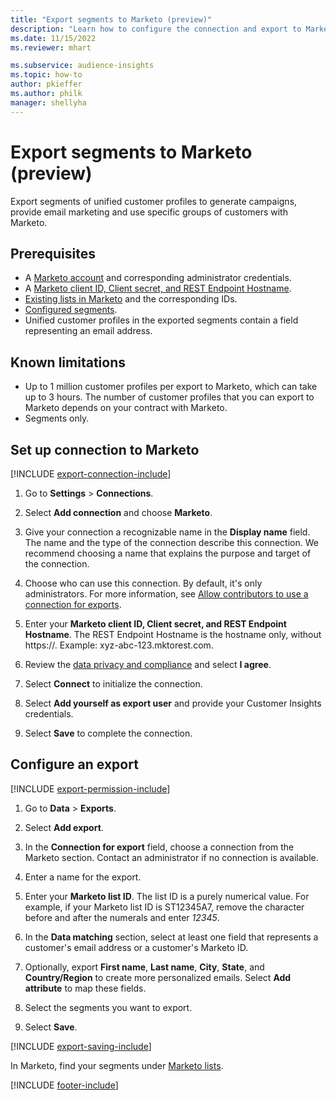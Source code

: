 ```yaml
---
title: "Export segments to Marketo (preview)"
description: "Learn how to configure the connection and export to Marketo."
ms.date: 11/15/2022
ms.reviewer: mhart

ms.subservice: audience-insights
ms.topic: how-to
author: pkieffer
ms.author: philk
manager: shellyha
---
```


# Export segments to Marketo (preview)

Export segments of unified customer profiles to generate campaigns, provide email marketing and use specific groups of customers with Marketo.

## Prerequisites

- A [Marketo account](https://login.marketo.com/) and corresponding administrator credentials.
- A [Marketo client ID, Client secret, and REST Endpoint Hostname](https://developers.marketo.com/rest-api/authentication/).
- [Existing lists in Marketo](https://docs.marketo.com/display/public/DOCS/Understanding+Static+Lists) and the corresponding IDs.
- [Configured segments](segments.md).
- Unified customer profiles in the exported segments contain a field representing an email address.

## Known limitations

- Up to 1 million customer profiles per export to Marketo, which can take up to 3 hours. The number of customer profiles that you can export to Marketo depends on your contract with Marketo.
- Segments only.

## Set up connection to Marketo

[!INCLUDE [export-connection-include](includes/export-connection-admn.md)]

1. Go to **Settings** > **Connections**.

1. Select **Add connection** and choose **Marketo**.

1. Give your connection a recognizable name in the **Display name** field. The name and the type of the connection describe this connection. We recommend choosing a name that explains the purpose and target of the connection.

1. Choose who can use this connection. By default, it's only administrators. For more information, see [Allow contributors to use a connection for exports](connections.md#allow-contributors-to-use-a-connection-for-exports).

1. Enter your **Marketo client ID, Client secret, and REST Endpoint Hostname**. The REST Endpoint Hostname is the hostname only, without https://. Example: xyz-abc-123.mktorest.com.

1. Review the [data privacy and compliance](connections.md#data-privacy-and-compliance) and select **I agree**.

1. Select **Connect** to initialize the connection.

1. Select **Add yourself as export user** and provide your Customer Insights credentials.

1. Select **Save** to complete the connection.

## Configure an export

[!INCLUDE [export-permission-include](includes/export-permission.md)]

1. Go to **Data** > **Exports**.

1. Select **Add export**.

1. In the **Connection for export** field, choose a connection from the Marketo section. Contact an administrator if no connection is available.

1. Enter a name for the export.

1. Enter your **Marketo list ID**. The list ID is a purely numerical value. For example, if your Marketo list ID is ST12345A7, remove the character before and after the numerals and enter *12345*.

1. In the **Data matching** section, select at least one field that represents a customer's email address or a customer's Marketo ID.

1. Optionally, export **First name**, **Last name**, **City**, **State**, and **Country/Region**  to create more personalized emails. Select **Add attribute** to map these fields.

1. Select the segments you want to export.

1. Select **Save**.

[!INCLUDE [export-saving-include](includes/export-saving.md)]

In Marketo, find your segments under [Marketo lists](https://docs.marketo.com/display/public/DOCS/Understanding+Static+Lists).

[!INCLUDE [footer-include](includes/footer-banner.md)]
